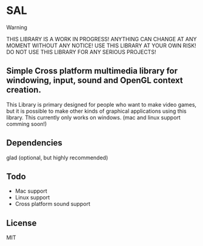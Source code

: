 # SAL

> [!WARNING]
> THIS LIBRARY IS A WORK IN PROGRESS! ANYTHING CAN CHANGE AT ANY MOMENT WITHOUT ANY NOTICE! USE THIS LIBRARY AT YOUR OWN RISK! DO NOT USE THIS LIBRARY FOR ANY SERIOUS PROJECTS!

## Simple Cross platform multimedia library for windowing, input, sound and OpenGL context creation.
This Library is primary designed for people who want to make video games, but it is possible to make
other kinds of graphical applications using this library. This currently only works on windows. (mac and linux support comming soon!)

## Dependencies
glad (optional, but highly recommended)

## Todo
* Mac support
* Linux support
* Cross platform sound support

## License
MIT